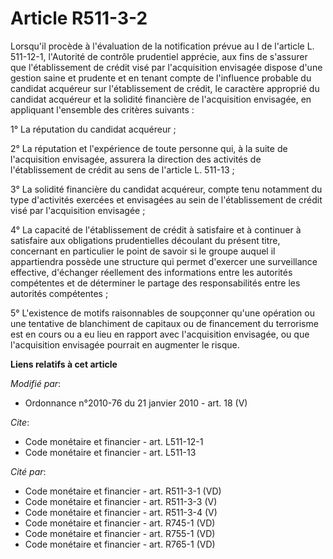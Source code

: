 # Article R511-3-2

Lorsqu'il procède à l'évaluation de la notification prévue au I de l'article L. 511-12-1,   l'Autorité de contrôle prudentiel
apprécie, aux fins de s'assurer que l'établissement de crédit visé par l'acquisition envisagée dispose d'une gestion saine et
prudente et en tenant compte de l'influence probable du candidat acquéreur sur l'établissement de crédit, le caractère
approprié du candidat acquéreur et la solidité financière de l'acquisition envisagée, en appliquant l'ensemble des critères
suivants : 

1° La réputation du candidat acquéreur ; 

2° La réputation et l'expérience de toute personne qui, à la suite de l'acquisition envisagée, assurera la direction des
activités de l'établissement de crédit au sens de l'article L. 511-13 ; 

3° La solidité financière du candidat acquéreur, compte tenu notamment du type d'activités exercées et envisagées au sein de
l'établissement de crédit visé par l'acquisition envisagée ; 

4° La capacité de l'établissement de crédit à satisfaire et à continuer à satisfaire aux obligations prudentielles découlant
du présent titre, concernant en particulier le point de savoir si le groupe auquel il appartiendra possède une structure qui
permet d'exercer une surveillance effective, d'échanger réellement des informations entre les autorités compétentes et de
déterminer le partage des responsabilités entre les autorités compétentes ; 

5° L'existence de motifs raisonnables de soupçonner qu'une opération ou une tentative de blanchiment de capitaux ou de
financement du terrorisme est en cours ou a eu lieu en rapport avec l'acquisition envisagée, ou que l'acquisition envisagée
pourrait en augmenter le risque.

**Liens relatifs à cet article**

_Modifié par_:

  - Ordonnance n°2010-76 du 21 janvier 2010 - art. 18 (V)

_Cite_:

  - Code monétaire et financier - art. L511-12-1
  - Code monétaire et financier - art. L511-13

_Cité par_:

  - Code monétaire et financier - art. R511-3-1 (VD)
  - Code monétaire et financier - art. R511-3-3 (V)
  - Code monétaire et financier - art. R511-3-4 (V)
  - Code monétaire et financier - art. R745-1 (VD)
  - Code monétaire et financier - art. R755-1 (VD)
  - Code monétaire et financier - art. R765-1 (VD)
